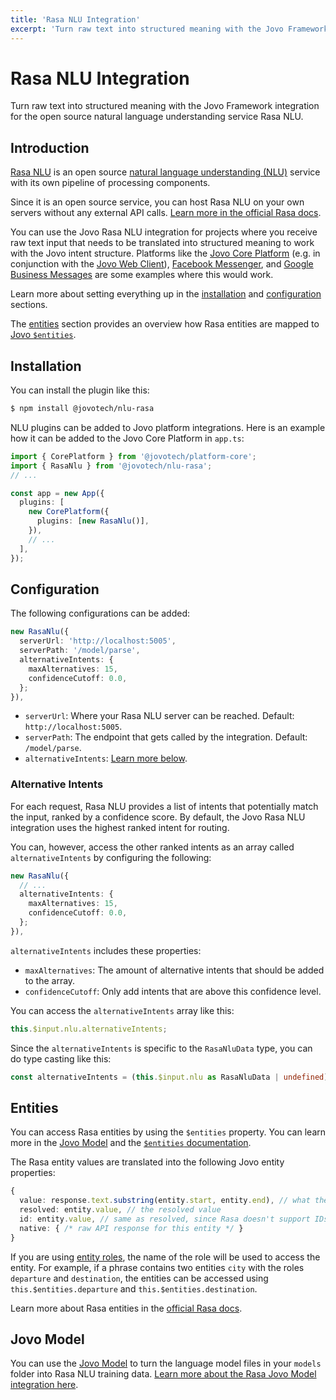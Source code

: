 ```yaml
---
title: 'Rasa NLU Integration'
excerpt: 'Turn raw text into structured meaning with the Jovo Framework integration for the open source natural language understanding service Rasa NLU.'
---
```


# Rasa NLU Integration

Turn raw text into structured meaning with the Jovo Framework integration for the open source natural language understanding service Rasa NLU.

## Introduction

[Rasa NLU](https://github.com/RasaHQ/rasa) is an open source [natural language understanding (NLU)](https://www.jovo.tech/docs/nlu) service with its own pipeline of processing components.

Since it is an open source service, you can host Rasa NLU on your own servers without any external API calls. [Learn more in the official Rasa docs](https://rasa.com/docs/rasa/nlu-only).

You can use the Jovo Rasa NLU integration for projects where you receive raw text input that needs to be translated into structured meaning to work with the Jovo intent structure. Platforms like the [Jovo Core Platform](https://www.jovo.tech/marketplace/platform-core) (e.g. in conjunction with the [Jovo Web Client](https://www.jovo.tech/marketplace/client-web)), [Facebook Messenger](https://www.jovo.tech/marketplace/platform-facebookmessenger), and [Google Business Messages](https://www.jovo.tech/marketplace/platform-googlebusiness) are some examples where this would work.

Learn more about setting everything up in the [installation](#installation) and [configuration](#configuration) sections.

The [entities](#entities) section provides an overview how Rasa entities are mapped to [Jovo `$entities`](https://www.jovo.tech/docs/entities).

## Installation

You can install the plugin like this:

```sh
$ npm install @jovotech/nlu-rasa
```

NLU plugins can be added to Jovo platform integrations. Here is an example how it can be added to the Jovo Core Platform in `app.ts`:

```typescript
import { CorePlatform } from '@jovotech/platform-core';
import { RasaNlu } from '@jovotech/nlu-rasa';
// ...

const app = new App({
  plugins: [
    new CorePlatform({
      plugins: [new RasaNlu()],
    }),
    // ...
  ],
});
```

## Configuration

The following configurations can be added:

```typescript
new RasaNlu({
  serverUrl: 'http://localhost:5005',
  serverPath: '/model/parse',
  alternativeIntents: {
    maxAlternatives: 15,
    confidenceCutoff: 0.0,
  };
}),
```

- `serverUrl`: Where your Rasa NLU server can be reached. Default: `http://localhost:5005`.
- `serverPath`: The endpoint that gets called by the integration. Default: `/model/parse`.
- `alternativeIntents`: [Learn more below](#alternative-intents).

### Alternative Intents

For each request, Rasa NLU provides a list of intents that potentially match the input, ranked by a confidence score. By default, the Jovo Rasa NLU integration uses the highest ranked intent for routing.

You can, however, access the other ranked intents as an array called `alternativeIntents` by configuring the following:

```typescript
new RasaNlu({
  // ...
  alternativeIntents: {
    maxAlternatives: 15,
    confidenceCutoff: 0.0,
  };
}),
```

`alternativeIntents` includes these properties:

- `maxAlternatives`: The amount of alternative intents that should be added to the array.
- `confidenceCutoff`: Only add intents that are above this confidence level.

You can access the `alternativeIntents` array like this:

```typescript
this.$input.nlu.alternativeIntents;
```

Since the `alternativeIntents` is specific to the `RasaNluData` type, you can do type casting like this:

```typescript
const alternativeIntents = (this.$input.nlu as RasaNluData | undefined)?.alternativeIntents;
```

## Entities

You can access Rasa entities by using the `$entities` property. You can learn more in the [Jovo Model](https://www.jovo.tech/docs/models) and the [`$entities` documentation](https://www.jovo.tech/docs/entities).

The Rasa entity values are translated into the following Jovo entity properties:

```typescript
{
  value: response.text.substring(entity.start, entity.end), // what the user said
  resolved: entity.value, // the resolved value
  id: entity.value, // same as resolved, since Rasa doesn't support IDs
  native: { /* raw API response for this entity */ }
}
```

If you are using [entity roles](https://rasa.com/docs/rasa/nlu-training-data/#entities-roles-and-groups), the name of the role will be used to access the entity. For example, if a phrase contains two entities `city` with the roles `departure` and `destination`, the entities can be accessed using `this.$entities.departure` and  `this.$entities.destination`.

Learn more about Rasa entities in the [official Rasa docs](https://rasa.com/docs/rasa/training-data-format#entities).

## Jovo Model

You can use the [Jovo Model](https://www.jovo.tech/docs/models) to turn the language model files in your `models` folder into Rasa NLU training data. [Learn more about the Rasa Jovo Model integration here](https://www.jovo.tech/marketplace/nlu-rasa/model).
